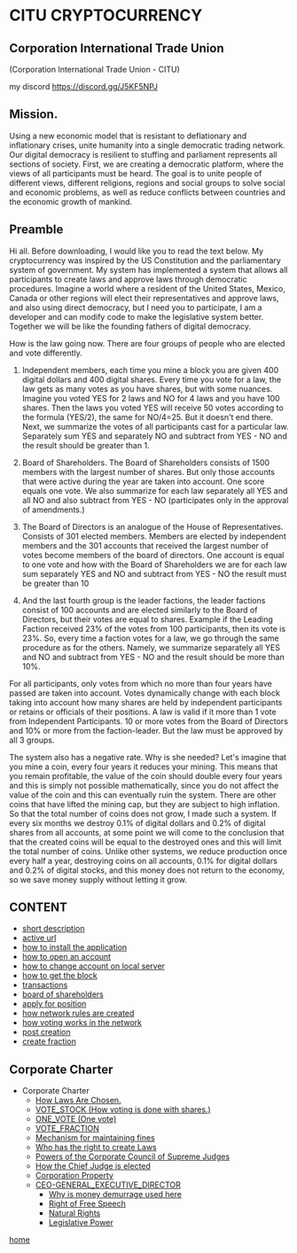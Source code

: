 # CITU CRYPTOCURRENCY
## Corporation International Trade Union
(Corporation International Trade Union - CITU)

my discord https://discord.gg/J5KF5NPJ
## Mission.
Using a new economic model that is resistant to deflationary and inflationary crises,
unite humanity into a single democratic trading network. Our digital democracy is resilient to stuffing
and parliament represents all sections of society. First, we are creating a democratic platform,
where the views of all participants must be heard. The goal is to unite people of different views, different religions,
regions and social groups to solve social and economic problems, as well as reduce conflicts between
countries and the economic growth of mankind.

## Preamble
Hi all.
Before downloading, I would like you to read the text below.
My cryptocurrency was inspired by the US Constitution and the parliamentary system of government.
My system has implemented a system that allows all participants to create laws and approve laws through democratic procedures.
Imagine a world where a resident of the United States, Mexico, Canada or other regions will elect their representatives and approve laws,
and also using direct democracy, but I need you to participate, I am a developer and can modify
code to make the legislative system better. Together we will be like the founding fathers of digital democracy.

How is the law going now.
There are four groups of people who are elected and vote differently.
1. Independent members, each time you mine a block you are given 400 digital dollars and 400 digital shares.
   Every time you vote for a law, the law gets as many votes as you have shares, but with some nuances.
   Imagine you voted YES for 2 laws and NO for 4 laws and you have 100 shares. Then the laws you voted YES
   will receive 50 votes according to the formula (YES/2), the same for NO/4=25. But it doesn't end there.
   Next, we summarize the votes of all participants cast for a particular law.
   Separately sum YES and separately NO and subtract from YES - NO and the result should be greater than 1.

2. Board of Shareholders. The Board of Shareholders consists of 1500 members with the largest number of shares.
   But only those accounts that were active during the year are taken into account.
   One score equals one vote. We also summarize for each law separately
   all YES and all NO and also subtract from YES - NO (participates only in the approval of amendments.)

3. The Board of Directors is an analogue of the House of Representatives.
   Consists of 301 elected members. Members are elected by independent members and the 301 accounts that received
   the largest number of votes become members of the board of directors. One account is equal to one vote and how with the Board of Shareholders we are for each law
   sum separately YES and NO and subtract from YES - NO the result must be greater than 10

4. And the last fourth group is the leader factions, the leader factions consist of 100 accounts and are elected similarly to the Board of Directors, but their
   votes are equal to shares. Example if the Leading Faction received 23% of the votes from 100 participants, then its vote is 23%.
   So, every time a faction votes for a law, we go through the same procedure as for the others. Namely, we summarize separately
   all YES and NO and subtract from YES - NO and the result should be more than 10%.

For all participants, only votes from which no more than four years have passed are taken into account. Votes dynamically change with each block
taking into account how many shares are held by independent participants or retains or officials of their positions. A law is valid if it
more than 1 vote from Independent Participants.
10 or more votes from the Board of Directors
and 10% or more from the faction-leader. But the law must be approved by all 3 groups.


The system also has a negative rate.
Why is she needed? Let's imagine that you mine a coin, every four years it reduces your mining. This means that you remain profitable,
the value of the coin should double every four years and this is simply not possible mathematically, since you do not affect the value of the coin
and this can eventually ruin the system. There are other coins that have lifted the mining cap, but they are subject to high inflation.
So that the total number of coins does not grow, I
made such a system. If every six months we destroy 0.1% of digital dollars and 0.2% of digital shares from all accounts, at some point we will come to the conclusion that
that the created coins will be equal to the destroyed ones and this will limit the total number of coins.
Unlike other systems, we reduce production once every half a year, destroying coins on all accounts, 0.1% for digital
dollars and 0.2% of digital stocks, and this money does not return to the economy, so we save
money supply without letting it grow.

## CONTENT
- [short description](../documentationEng/preambleEng.md)
- [active url](../documentationEng/active-urlEng.md)
- [how to install the application](../documentationEng/installEng.md)
- [how to open an account](../documentationEng/create-accountEng.md)
- [how to change account on local server](../documentationEng/change-accountEng.md)
- [how to get the block](../documentationEng/%20mineEng.md)
- [transactions](../documentationEng/transactionsEng.md)
- [board of shareholders](../documentationEng/board-of-shareholdersEng.md)
- [apply for position](../documentationEng/managmentEng.md)
- [how network rules are created](../documentationEng/create-lawEng.md)
- [how voting works in the network](../documentationEng/voting-in-networkEng.md)
- [post creation](../documentationEng/create-positionEng.md)
- [create fraction](../documentationEng/create-fractionEng.md)
## Corporate Charter
- Corporate Charter
  - [How Laws Are Chosen.](../charterEng/HOW_LAWS_ARE_CHOSEN.md)
  - [VOTE_STOCK (How voting is done with shares.)](../charterEng/VOTE_STOCK.md)
  - [ONE_VOTE (One vote)](../charterEng/ONE_VOTE.md)
  - [VOTE_FRACTION](../charterEng/VOTE_FRACTION.md)
  - [Mechanism for maintaining fines](../charterEng/MECHANISM_FOR_REDUCING_THE_NUMBER_OF_SHARES.md)
  - [Who has the right to create Laws](../charterEng/WHO_HAS_THE_RIGHT_TO_CREATE_LAWS.md)
  - [Powers of the Corporate Council of Supreme Judges](../charterEng/POWERS_OF_THE_CORPORATE_COUNCIL_OF_JUDGES.md)
  - [How the Chief Judge is elected](../charterEng/HOW_THE_CHIEF_JUDGE_IS_CHOSEN.md)
  - [Corporation Property](../charterEng/PROPERTY_OF_THE_CORPORATION.md)
  - [CEO-GENERAL_EXECUTIVE_DIRECTOR](../charterEng/GENERAL_EXECUTIVE_DIRECTOR.md)
    - [Why is money demurrage used here](../charterEng/EXPLANATION_WHY_MONEY_DEMURAGE_IS_USED_HERE.md)
    - [Right of Free Speech](../charterEng/FREEDOM_OF_SPEECH.md)
    - [Natural Rights](../charterEng/RIGHTS.md)
    - [Legislative Power](../charterEng/POWER.md)


[home](../readme.md)